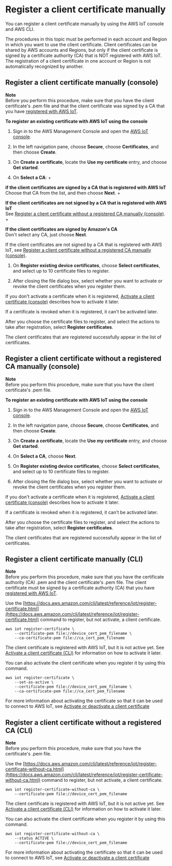 # Register a client certificate manually<a name="manual-cert-registration"></a>

You can register a client certificate manually by using the AWS IoT console and AWS CLI\.

The procedures in this topic must be performed in each account and Region in which you want to use the client certificate\. Client certificates can be shared by AWS accounts and Regions, but only if the client certificate is signed by a certificate authority \(CA\) that is NOT registered with AWS IoT\. The registration of a client certificate in one account or Region is not automatically recognized by another\.

## Register a client certificate manually \(console\)<a name="manual-cert-registration-console"></a>

**Note**  
Before you perform this procedure, make sure that you have the client certificate's \.pem file and that the client certificate was signed by a CA that you have [registered with AWS IoT](register-CA-cert.md)\.

**To register an existing certificate with AWS IoT using the console**

1. Sign in to the AWS Management Console and open the [AWS IoT console](https://console.aws.amazon.com/iot/home)\.

1. In the left navigation pane, choose **Secure**, choose **Certificates**, and then choose **Create**\.

1. On **Create a certificate**, locate the **Use my certificate** entry, and choose **Get started**\.

1. On **Select a CA**:
   + 

**if the client certificates are signed by a CA that is registered with AWS IoT**  
Choose that CA from the list, and then choose **Next**\.
   + 

**If the client certificates are not signed by a CA that is registered with AWS IoT**  
See [Register a client certificate without a registered CA manually \(console\)](#manual-cert-registration-console-noca)\. 
   + 

**If the client certificates are signed by Amazon's CA**  
Don't select any CA, just choose **Next**\.

   If the client certificates are not signed by a CA that is registered with AWS IoT, see [Register a client certificate without a registered CA manually \(console\)](#manual-cert-registration-console-noca)\. 

1.  On **Register existing device certificates**, choose **Select certificates**, and select up to 10 certificate files to register\. 

1.  After closing the file dialog box, select whether you want to activate or revoke the client certificates when you register them\.

   If you don't activate a certificate when it is registered, [Activate a client certificate \(console\)](activate-or-deactivate-device-cert.md#activate-device-cert-console) describes how to activate it later\. 

   If a certificate is revoked when it is registered, it can't be activated later\.

   After you choose the certificate files to register, and select the actions to take after registration, select **Register certificates**\.

The client certificates that are registered successfully appear in the list of certificates\.

## Register a client certificate without a registered CA manually \(console\)<a name="manual-cert-registration-console-noca"></a>

**Note**  
Before you perform this procedure, make sure that you have the client certificate's \.pem file\.

**To register an existing certificate with AWS IoT using the console**

1. Sign in to the AWS Management Console and open the [AWS IoT console](https://console.aws.amazon.com/iot/home)\.

1. In the left navigation pane, choose **Secure**, choose **Certificates**, and then choose **Create**\.

1. On **Create a certificate**, locate the **Use my certificate** entry, and choose **Get started**\.

1. On **Select a CA**, choose **Next**\.

1.  On **Register existing device certificates**, choose **Select certificates**, and select up to 10 certificate files to register\. 

1.  After closing the file dialog box, select whether you want to activate or revoke the client certificates when you register them\.

   If you don't activate a certificate when it is registered, [Activate a client certificate \(console\)](activate-or-deactivate-device-cert.md#activate-device-cert-console) describes how to activate it later\. 

   If a certificate is revoked when it is registered, it can't be activated later\.

   After you choose the certificate files to register, and select the actions to take after registration, select **Register certificates**\.

The client certificates that are registered successfully appear in the list of certificates\.

## Register a client certificate manually \(CLI\)<a name="manual-cert-registration-cli"></a>

**Note**  
Before you perform this procedure, make sure that you have the certificate authority \(CA\) \.pem and the client certificate's \.pem file\. The client certificate must be signed by a certificate authority \(CA\) that you have [registered with AWS IoT](register-CA-cert.md)\.

Use the [https://docs.aws.amazon.com/cli/latest/reference/iot/register-certificate.html](https://docs.aws.amazon.com/cli/latest/reference/iot/register-certificate.html) command to register, but not activate, a client certificate\.

```
aws iot register-certificate \
    --certificate-pem file://device_cert_pem_filename \
    --ca-certificate-pem file://ca_cert_pem_filename
```

The client certificate is registered with AWS IoT, but it is not active yet\. See [Activate a client certificate \(CLI\)](activate-or-deactivate-device-cert.md#activate-device-cert-cli) for information on how to activate it later\.

You can also activate the client certificate when you register it by using this command\.

```
aws iot register-certificate \
    --set-as-active \
    --certificate-pem file://device_cert_pem_filename \
    --ca-certificate-pem file://ca_cert_pem_filename
```

For more information about activating the certificate so that it can be used to connect to AWS IoT, see [Activate or deactivate a client certificate](activate-or-deactivate-device-cert.md)

## Register a client certificate without a registered CA \(CLI\)<a name="manual-cert-registration-noca-cli"></a>

**Note**  
Before you perform this procedure, make sure that you have the certificate's \.pem file\.

Use the [https://docs.aws.amazon.com/cli/latest/reference/iot/register-certificate-without-ca.html](https://docs.aws.amazon.com/cli/latest/reference/iot/register-certificate-without-ca.html) command to register, but not activate, a client certificate\.

```
aws iot register-certificate-without-ca \
    --certificate-pem file://device_cert_pem_filename
```

The client certificate is registered with AWS IoT, but it is not active yet\. See [Activate a client certificate \(CLI\)](activate-or-deactivate-device-cert.md#activate-device-cert-cli) for information on how to activate it later\.

You can also activate the client certificate when you register it by using this command\.

```
aws iot register-certificate-without-ca \
    --status ACTIVE \
    --certificate-pem file://device_cert_pem_filename
```

For more information about activating the certificate so that it can be used to connect to AWS IoT, see [Activate or deactivate a client certificate](activate-or-deactivate-device-cert.md)